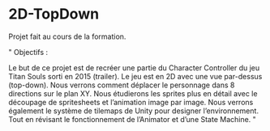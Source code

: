 # 2D-TopDown

Projet fait au cours de la formation. 

" Objectifs : 

Le but de ce projet est de recréer une partie du Character Controller du jeu Titan Souls sorti en 2015 (trailer).
Le jeu est en 2D avec une vue par-dessus (top-down). Nous verrons comment déplacer le personnage dans 8 directions sur le plan XY.
Nous étudierons les sprites plus en détail avec le découpage de spritesheets et l’animation image par image.
Nous verrons également le système de tilemaps de Unity pour designer l’environnement. Tout en révisant le fonctionnement de l’Animator et d’une State Machine. "
